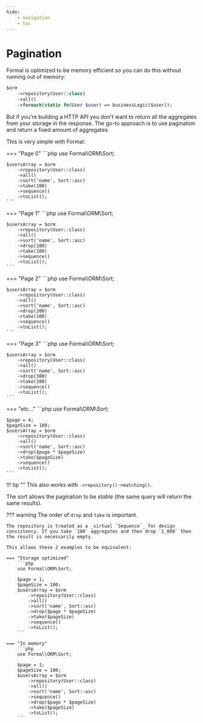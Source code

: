 ```yaml
---
hide:
    - navigation
    - toc
---
```


# Pagination

Formal is optimized to be memory efficient so you can do this without running out of memory:

```php
$orm
    ->repository(User::class)
    ->all()
    ->foreach(static fn(User $user) => businessLogic($user));
```

But if you're building a HTTP API you don't want to return all the aggregates from your storage in the response. The go-to approach is to use pagination and return a fixed amount of aggregates.

This is very simple with Formal:

=== "Page 0"
    ```php
    use Formal\ORM\Sort;

    $usersArray = $orm
        ->repository(User::class)
        ->all()
        ->sort('name', Sort::asc)
        ->take(100)
        ->sequence()
        ->toList();
    ```

=== "Page 1"
    ```php
    use Formal\ORM\Sort;

    $usersArray = $orm
        ->repository(User::class)
        ->all()
        ->sort('name', Sort::asc)
        ->drop(100)
        ->take(100)
        ->sequence()
        ->toList();
    ```

=== "Page 2"
    ```php
    use Formal\ORM\Sort;

    $usersArray = $orm
        ->repository(User::class)
        ->all()
        ->sort('name', Sort::asc)
        ->drop(200)
        ->take(100)
        ->sequence()
        ->toList();
    ```

=== "Page 3"
    ```php
    use Formal\ORM\Sort;

    $usersArray = $orm
        ->repository(User::class)
        ->all()
        ->sort('name', Sort::asc)
        ->drop(300)
        ->take(100)
        ->sequence()
        ->toList();
    ```

=== "etc..."
    ```php
    use Formal\ORM\Sort;

    $page = 4;
    $pageSize = 100;
    $usersArray = $orm
        ->repository(User::class)
        ->all()
        ->sort('name', Sort::asc)
        ->drop($page * $pageSize)
        ->take($pageSize)
        ->sequence()
        ->toList();
    ```

!!! tip ""
    This also works with `->repository()->matching()`.

The sort allows the pagination to be _stable_ (the same query will return the same results).

??? warning
    The order of `drop` and `take` is important.

    The repository is treated as a _virtual `Sequence`_ for design consistency. If you take `100` aggregates and then drop `1_000` then the result is necessarily empty.

    This allows these 2 examples to be equivalent:

    === "Storage optimized"
        ```php
        use Formal\ORM\Sort;

        $page = 1;
        $pageSize = 100;
        $usersArray = $orm
            ->repository(User::class)
            ->all()
            ->sort('name', Sort::asc)
            ->drop($page * $pageSize)
            ->take($pageSize)
            ->sequence()
            ->toList();
        ```

    === "In memory"
        ```php
        use Formal\ORM\Sort;

        $page = 1;
        $pageSize = 100;
        $usersArray = $orm
            ->repository(User::class)
            ->all()
            ->sort('name', Sort::asc)
            ->sequence()
            ->drop($page * $pageSize)
            ->take($pageSize)
            ->toList();
        ```
